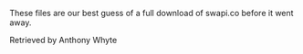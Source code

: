 These files are our best guess of a full download of swapi.co before it went away.

Retrieved by Anthony Whyte

